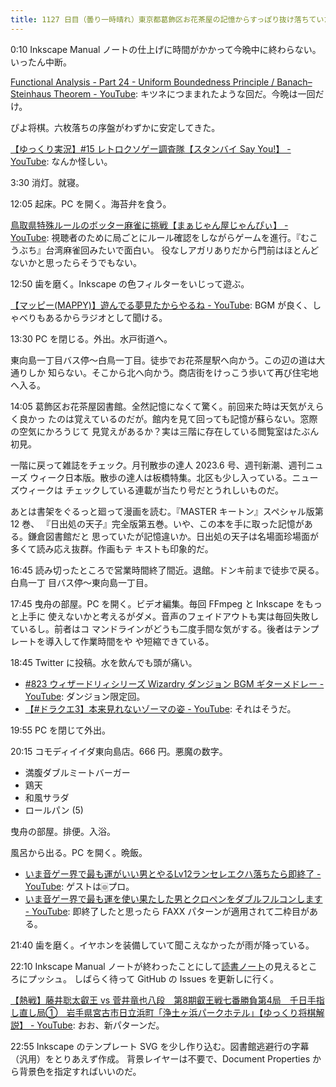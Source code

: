 ```yaml
---
title: 1127 日目（曇り一時晴れ）東京都葛飾区お花茶屋の記憶からすっぽり抜け落ちていた図書館
---
```


0:10 Inkscape Manual ノートの仕上げに時間がかかって今晩中に終わらない。いったん中断。

[Functional Analysis - Part 24 - Uniform Boundedness Principle / Banach–Steinhaus Theorem - YouTube](https://www.youtube.com/watch?v=Uyo_fe6FU3s&list=PLBh2i93oe2qsGKDOsuVVw-OCAfprrnGfr&index=24):
キツネにつままれたような回だ。今晩は一回だけ。

ぴよ将棋。六枚落ちの序盤がわずかに安定してきた。

[【ゆっくり実況】#15 レトロクソゲー調査隊【スタンバイ Say You!】 - YouTube](https://www.youtube.com/watch?v=Bw9pLAh-LXM):
なんか怪しい。

3:30 消灯。就寝。

12:05 起床。PC を開く。海苔弁を食う。

[鳥取県特殊ルールのボッター麻雀に挑戦【まぁじゃん屋じゃんぴぃ】 - YouTube](https://www.youtube.com/watch?v=CdqXsy5NQkc):
視聴者のために局ごとにルール確認をしながらゲームを進行。『むこうぶち』台湾麻雀回みたいで面白い。
役なしアガリありだから門前はほとんどないかと思ったらそうでもない。

12:50 歯を磨く。Inkscape の色フィルターをいじって遊ぶ。

[【マッピー(MAPPY)】遊んでる夢見たからやるね - YouTube](https://www.youtube.com/watch?v=D564m6tULTw):
BGM が良く、しゃべりもあるからラジオとして聞ける。

13:30 PC を閉じる。外出。水戸街道へ。

東向島一丁目バス停～白鳥一丁目。徒歩でお花茶屋駅へ向かう。この辺の道は大通りしか
知らない。そこから北へ向かう。商店街をけっこう歩いて再び住宅地へ入る。

<blockquote class="twitter-tweet"
  data-conversation="none"
  data-media-max-width="480" data-theme="dark" data-align="center">
<a href="https://twitter.com/showa_yojyo/status/1662760451980275712"></a>
</blockquote>

14:05 葛飾区お花茶屋図書館。全然記憶になくて驚く。前回来た時は天気がえらく良かっ
たのは覚えているのだが。館内を見て回っても記憶が蘇らない。窓際の空気にかろうじて
見覚えがあるか？実は三階に存在している閲覧室はたぶん初見。

一階に戻って雑誌をチェック。月刊散歩の達人 2023.6 号、週刊新潮、週刊ニューズ
ウィーク日本版。散歩の達人は板橋特集。北区も少し入っている。ニューズウィークは
チェックしている連載が当たり号だとうれしいものだ。

あとは書架をぐるっと廻って漫画を読む。『MASTER キートン』スペシャル版第 12 巻、
『日出処の天子』完全版第五巻。いや、この本を手に取った記憶がある。鎌倉図書館だと
思っていたが記憶違いか。日出処の天子は名場面珍場面が多くて読み応え抜群。作画もテ
キストも印象的だ。

16:45 読み切ったところで営業時間終了間近。退館。ドンキ前まで徒歩で戻る。白鳥一丁
目バス停～東向島一丁目。

17:45 曳舟の部屋。PC を開く。ビデオ編集。毎回 FFmpeg と Inkscape をもっと上手に
使えないかと考えるがダメ。音声のフェイドアウトも実は毎回失敗しているし。前者はコ
マンドラインがどうも二度手間な気がする。後者はテンプレートを導入して作業時間をや
や短縮できている。

18:45 Twitter に投稿。水を飲んでも頭が痛い。

* [#823 ウィザードリィシリーズ Wizardry ダンジョン BGM ギターメドレー - YouTube](https://www.youtube.com/watch?v=1KDUdzWBFpM):
  ダンジョン限定回。
* [【#ドラクエ3】本来見れないゾーマの姿 - YouTube](https://www.youtube.com/watch?v=97C5pIyJoFM):
  それはそうだ。

19:55 PC を閉じて外出。

20:15 コモディイイダ東向島店。666 円。悪魔の数字。

* 満腹ダブルミートバーガー
* 鶏天
* 和風サラダ
* ロールパン (5)

曳舟の部屋。排便。入浴。

風呂から出る。PC を開く。晩飯。

* [いま音ゲー界で最も運がいい男とやるLv12ランセレエクハ落ちたら即終了 - YouTube](https://www.youtube.com/watch?v=VCaSxcKN0nc):
  ゲストは🀙プロ。
* [いま音ゲー界で最も運を使い果たした男とクロペンをダブルフルコンします - YouTube](https://www.youtube.com/watch?v=3kjWhBrMHSo):
  即終了したと思ったら FAXX パターンが適用されて二枠目がある。

21:40 歯を磨く。イヤホンを装備していて聞こえなかったが雨が降っている。

22:10 Inkscape Manual ノートが終わったことにして[読書ノート][note]の見えるところにプッシュ。
しばらく待って GitHub の Issues を更新しに行く。

[【熱戦】藤井聡太叡王 vs 菅井竜也八段　第8期叡王戦七番勝負第4局　千日手指し直し局①　岩手県宮古市日立浜町「浄土ヶ浜パークホテル」【ゆっくり将棋解説】 - YouTube](https://www.youtube.com/watch?v=hKXqPHk-5MA):
おお、新パターンだ。

22:55 Inkscape のテンプレート SVG を少し作り込む。図書館逃避行の字幕（汎用）をとりあえず作成。
背景レイヤーは不要で、Document Properties から背景色を指定すればいいのだ。

[note]: https://showa-yojyo.github.io/notebook/
